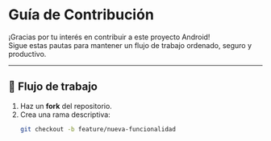 # Guía de Contribución

¡Gracias por tu interés en contribuir a este proyecto Android!  
Sigue estas pautas para mantener un flujo de trabajo ordenado, seguro y productivo.

---

## 🚀 Flujo de trabajo

1. Haz un **fork** del repositorio.
2. Crea una rama descriptiva:
   ```bash
   git checkout -b feature/nueva-funcionalidad
